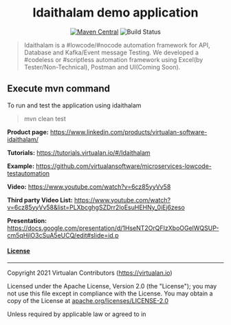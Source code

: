 <h1 align="center">Idaithalam demo application</h1>

<div align="center">

   [![Maven Central](https://img.shields.io/maven-central/v/io.virtualan/idaithalam.svg?label=Maven%20Central)](https://search.maven.org/search?q=g:%22io.virtualan%22%20AND%20a:%22idaithalam%22)  ![Build Status](https://ci.appveyor.com/api/projects/status/32r7s2skrgm9ubva?svg=true)             
</div>

   > Idaithalam is a #lowcode/#nocode automation framework for API, Database and Kafka/Event message Testing. We developed a #codeless or #scriptless automation framework using Excel(by Tester/Non-Technical), Postman and UI(Coming Soon).

## Execute mvn command 
  To run and test the application using idaithalam
 
 > mvn clean test



**Product page:** https://www.linkedin.com/products/virtualan-software-idaithalam/

**Tutorials:**  https://tutorials.virtualan.io/#/Idaithalam

**Example:**  https://github.com/virtualansoftware/microservices-lowcode-testautomation  

**Video:**  https://www.youtube.com/watch?v=6cz85yyVv58 

**Third party Video List:** https://www.youtube.com/watch?v=6cz85yyVv58&list=PLXbcghgSZDrr2loEsuHEHNy_0iEj6zeso

**Presentation:**  https://docs.google.com/presentation/d/1HseNT2OrQFIzXboOGelWQSUP-cm5qHjlO3cSuA5eUCQ/edit#slide=id.p 



#### [License](#table-of-contents)
-------

Copyright 2021 Virtualan Contributors (https://virtualan.io)  

Licensed under the Apache License, Version 2.0 (the "License");
you may not use this file except in compliance with the License.
You may obtain a copy of the License at [apache.org/licenses/LICENSE-2.0](http://www.apache.org/licenses/LICENSE-2.0)

Unless required by applicable law or agreed to in
